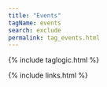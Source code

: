 ```yaml
---
title: "Events"
tagName: events
search: exclude
permalink: tag_events.html
---
```

{% include taglogic.html %}

{% include links.html %}
